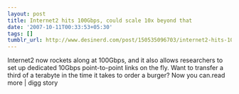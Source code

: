 ```yaml
---
layout: post
title: Internet2 hits 100Gbps, could scale 10x beyond that
date: '2007-10-11T00:33:53+05:30'
tags: []
tumblr_url: http://www.desinerd.com/post/150535096703/internet2-hits-100gbps-could-scale-10x-beyond
---
```

Internet2 now rockets along at 100Gbps, and it also allows researchers to set up dedicated 10Gbps point-to-point links on the fly. Want to transfer a third of a terabyte in the time it takes to order a burger? Now you can.read more | digg story
